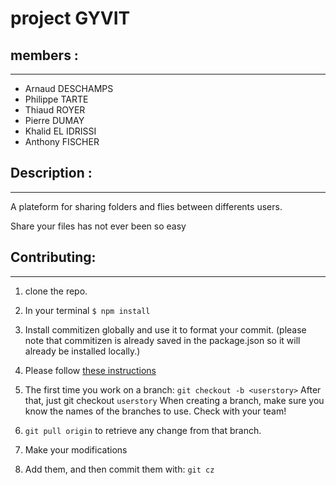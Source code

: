 # project GYVIT


 
 ## members :
 ---

* Arnaud DESCHAMPS
* Philippe TARTE
* Thiaud ROYER
* Pierre DUMAY
* Khalid EL IDRISSI
* Anthony FISCHER



## Description :
---
A plateform for sharing folders and flies between differents users.

Share your files has not ever been so easy 



## Contributing:
---
1. clone the repo.
2. In your terminal `$ npm install`
3. Install commitizen globally and use it to format your commit. (please note that commitizen is already saved in the package.json so it will already be installed locally.)

4. Please follow [these instructions](https://www.npmjs.com/package/commitizen#conventional-commit-messages-as-a-global-utility)

5. The first time you work on a branch: `git checkout -b <userstory>` After that, just git checkout `userstory` When creating a branch, make sure you know the names of the branches to use. Check with your team!

6. `git pull origin` to retrieve any change from that branch.

7. Make your modifications

8. Add them, and then commit them with: `git cz`